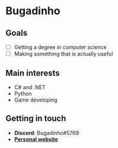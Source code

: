 # Bugadinho

## Goals
* [ ] Getting a degree in computer science
* [ ] Making something that is actually useful

## Main interests
* C# and .NET
* Python
* Game developing

## Getting in touch
* **Discord**: Bugadinho#5769
* [**Personal website**](https://bugadinhogamers.github.io/)